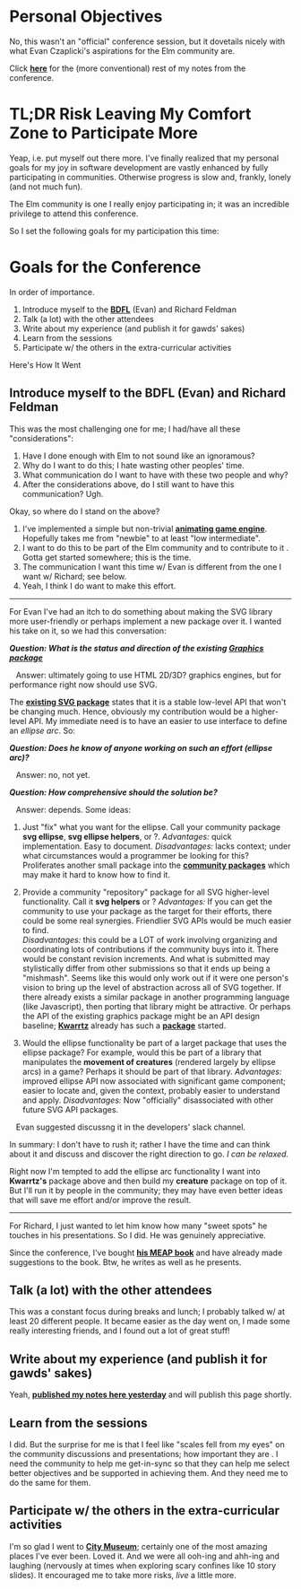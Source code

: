 # Personal Objectives

No, this wasn't an "official" conference session, but it dovetails nicely 
with what Evan Czaplicki's aspirations for the Elm community are.

Click **[here](https://github.com/oldfartdeveloper/elm-conf-2016-notes/blob/master/README.md)** for the (more conventional) rest of my notes from 
the conference.

# TL;DR Risk Leaving My Comfort Zone to Participate More

Yeap, i.e. put myself out there more.  I've finally realized that my 
personal goals for my joy in software development are vastly enhanced by 
fully participating in communities.  Otherwise progress is slow and, 
frankly, lonely (and not much fun).
 
The Elm community is one I really enjoy participating in; it was an 
incredible privilege to attend this conference.

So I set the following goals for my participation this time:

# Goals for the Conference

In order of importance.

1. Introduce myself to the **[BDFL](https://en.wikipedia.org/wiki/Benevolent_dictator_for_life)** (Evan) and Richard Feldman
1. Talk (a lot) with the other attendees
1. Write about my experience (and publish it for gawds' sakes)
1. Learn from the sessions
1. Participate w/ the others in the extra-curricular activities

Here's How It Went

## Introduce myself to the BDFL (Evan) and Richard Feldman

This was the most challenging one for me; I had/have all these 
"considerations":

1. Have I done enough with Elm to not sound like an ignoramous?
1. Why do I want to do this; I hate wasting other peoples' time.
1. What communication do I want to have with these two people and why?
1. After the considerations above, do I still want to have this 
communication? Ugh.

Okay, so where do I stand on the above?

1. I've implemented a simple but non-trivial **[animating game engine](https://github.com/oc-elixir-elm/diamondback-railroad/blob/master/README.md)**.  
Hopefully takes me from "newbie" to at least "low intermediate".
1. I want to do this to be part of the Elm community and to contribute to it
. Gotta get started somewhere; this is the time.
1. The communication I want this time w/ Evan is different from the one I 
want w/ 
Richard; see below.
1. Yeah, I think I do want to make this effort.

---

For Evan I've had an itch to do something about making the SVG library more
 user-friendly or perhaps implement a new package over it.  I wanted his 
 take on it, so we had this conversation:

***Question: What is the status and direction of the existing [Graphics 
package](http://package.elm-lang.org/packages/elm-lang/svg/1.1.1/Svg)***

&nbsp;&nbsp;&nbsp;Answer: ultimately going to use HTML 2D/3D? graphics 
engines, but for performance right now should use SVG.

The **[existing SVG package](https://github.com/elm-lang/svg/blob/1.1.1/README.md)** states that it is a stable low-level API that 
won't be changing much.  Hence, obviously my contribution would be a 
higher-level API.  My immediate need is to have an easier to use interface 
to define an *ellipse arc*.  So:

***Question: Does he know of anyone working on such an effort (ellipse 
arc)?***

&nbsp;&nbsp;&nbsp;Answer: no, not yet.

***Question: How comprehensive should the solution be?***

&nbsp;&nbsp;&nbsp;Answer: depends.  Some ideas:

1. Just "fix" what you want for the ellipse.  Call your community package 
**svg ellipse**, **svg ellipse helpers**, or ?.  *Advantages:* quick 
implementation.  Easy to document.  *Disadvantages:* lacks context; under 
what circumstances would a programmer be looking for this?  Proliferates 
another small package into the **[community packages](http://package.elm-lang.org)** which may make it hard to know how to find it.

1. Provide a community "repository" package for all SVG higher-level 
functionality.  Call it **svg helpers** or ? *Advantages:* If you can get 
the community to use your package as the target for their efforts, there could
 be some real 
synergies.  Friendlier SVG APIs would be much easier to find.  
*Disadvantages:* this could be a LOT of work involving organizing and 
coordinating lots of contributions if the community buys into it.  There would 
be constant revision increments.  And what is submitted may stylistically 
differ from other submissions so that it ends up being a "mishmash".  Seems 
like this would only work out if it were one person's vision to bring up the
 level of abstraction across all of SVG together.  If there already exists 
 a similar package in another programming language (like Javascript), then 
 porting that library might be attractive.  Or perhaps the API of the 
 existing graphics package might be an API design baseline; **[Kwarrtz](https://github.com/Kwarrtz)** 
 already has such a **[package](http://package.elm-lang.org/packages/Kwarrtz/render/latest)** started.

1. Would the ellipse functionality be part of a larget package that uses the
 ellipse package?  For example, would this be part of a library that 
 manipulates the **movement of creatures** (rendered largely by ellipse arcs)
 in a 
 game?  Perhaps it 
 should be part
  of that library.  *Advantages:* improved ellipse API now associated with 
  significant game component; easier to locate and, given the context, 
  probably easier to understand and apply.  *Disadvantages:* Now 
  "officially" disassociated with other future SVG API packages.
  
&nbsp;&nbsp;&nbsp;Evan suggested discussng it in the developers' slack channel.

In summary: I don't have to rush it; rather I have the time and can think about
 it and discuss and 
              discover the right direction to go.  *I can be relaxed.*
              
Right now I'm tempted to add the ellipse arc functionality I want into 
**Kwarrtz's** 
package above and then build my **creature** package on top of it.  But I'll
 run it by people in the community; they may have even better ideas that 
 will save me effort and/or improve the result.

---

For Richard, I just wanted to let him know how many "sweet spots" he touches
 in his presentations.  So I did.  He was genuinely appreciative.
 
Since the
  conference, I've bought **[his MEAP book](https://www.manning.com/books/elm-in-action)** and have already made suggestions to the book.
    Btw, he writes as well as he presents.

## Talk (a lot) with the other attendees

This was a constant focus during breaks and lunch; I probably talked w/ at 
least 20 different people.  It became easier as the day went on, I made 
some really interesting friends, and I found out a lot of great stuff!
 
## Write about my experience (and publish it for gawds' sakes)

Yeah, **[published my notes here yesterday](https://github.com/oldfartdeveloper/elm-conf-2016-notes/blob/master/README.md)** and will publish this page shortly.

## Learn from the sessions

I did.  But the surprise for me is that I feel like "scales fell from my 
eyes" on the community discussions and presentations; how important they are
.  I need the community to help me get-in-sync so that they can help me 
select better objectives and be supported in achieving them.  And they need 
me to do the same for them.

## Participate w/ the others in the extra-curricular activities

I'm so glad I went to **[City Museum](http://www.citymuseum.org/visit/)**; certainly one of the most amazing 
places I've ever been.  Loved it.  And we were all ooh-ing and ahh-ing and 
laughing (nervously at times when exploring scary confines like 10 story 
slides).  It encouraged me to take more risks, *live* a little more.
